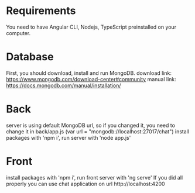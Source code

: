 Requirements
========
You need to have Angular CLI, Nodejs, TypeScript preinstalled on your computer.

Database
=========
First, you should download, install and run MongoDB.
download link: https://www.mongodb.com/download-center#community
manual link: https://docs.mongodb.com/manual/installation/

Back
=========

server is using default MongoDB url, so if you changed it, you need to change it in back/app.js 
(var url = "mongodb://localhost:27017/chat")
install packages with 'npm i', 
run server with 'node app.js'

Front
=========

install packages with 'npm i', 
run front server with 'ng serve'
If you did all properly you can use chat application on url http://localhost:4200
